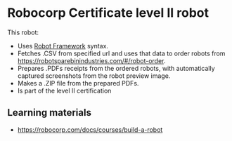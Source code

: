 # Robocorp Certificate level II robot

This robot:

- Uses [Robot Framework](https://robocorp.com/docs/languages-and-frameworks/robot-framework/basics) syntax.
- Fetches .CSV from specified url and uses that data to order robots from https://robotsparebinindustries.com/#/robot-order.
- Prepares .PDFs receipts from the ordered robots, with automatically captured screenshots from the robot preview image.
- Makes a .ZIP file from the prepared PDFs.
- Is part of the level II certification

## Learning materials

- https://robocorp.com/docs/courses/build-a-robot

